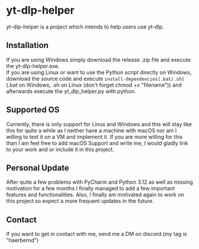 # yt-dlp-helper

yt-dlp-helper is a project which intends to help users use yt-dlp.

## Installation
If you are using Windows simply download the release .zip file and execute the yt-dlp-helper.exe.<br/>
If you are using Linux or want to use the Python script directly on Windows, download the source code and execute
`install-dependencies[.bat/.sh]` (.bat on Windows, .sh on Linux (don't forget chmod +x "filename")) and afterwards
execute the yt_dlp_helper.py with python.

## Supported OS
Currently, there is only support for Linux and Windows and this will stay like this for quite a while as I neither have
a machine with macOS nor am I willing to test it on a VM and implement it. If you are more willing for this than I am
feel free to add macOS Support and write me, I would gladly link to your work and or include it in this project.

## Personal Update
After quite a few problems with PyCharm and Python 3.12 as well as missing motivation for a few months I finally managed
to add a few important features and functionalities. Also, I finally am motivated again to work on this project so
expect a more frequent updates in the future.

## Contact
If you want to get in contact with me, send me a DM on discord (my tag is "haerbernd")
